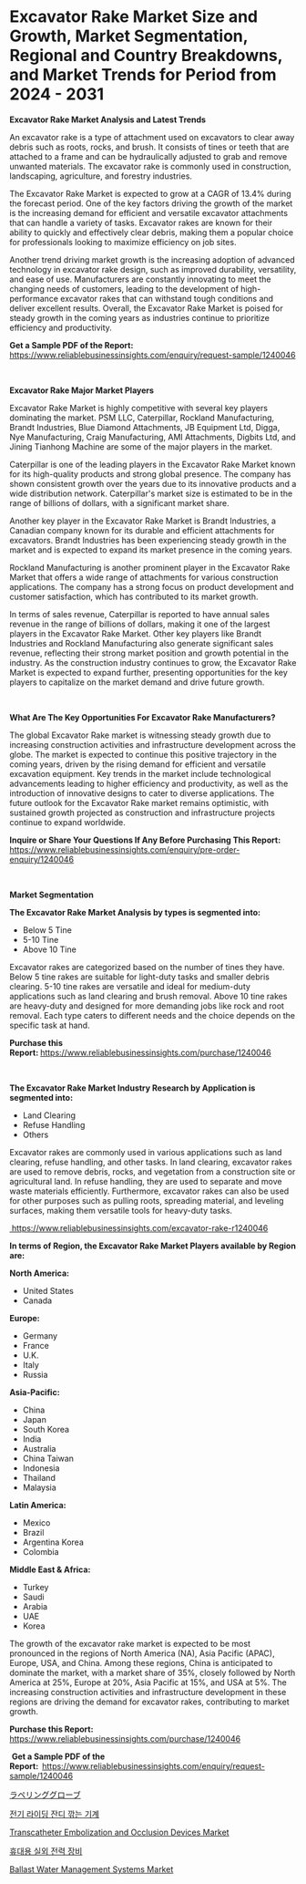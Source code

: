 <p><h1>Excavator Rake Market Size and Growth, Market Segmentation, Regional and Country Breakdowns, and Market Trends for Period from 2024 -  2031</h1></p><p><strong>Excavator Rake Market Analysis and Latest Trends</strong></p>
<p><p>An excavator rake is a type of attachment used on excavators to clear away debris such as roots, rocks, and brush. It consists of tines or teeth that are attached to a frame and can be hydraulically adjusted to grab and remove unwanted materials. The excavator rake is commonly used in construction, landscaping, agriculture, and forestry industries.</p><p>The Excavator Rake Market is expected to grow at a CAGR of 13.4% during the forecast period. One of the key factors driving the growth of the market is the increasing demand for efficient and versatile excavator attachments that can handle a variety of tasks. Excavator rakes are known for their ability to quickly and effectively clear debris, making them a popular choice for professionals looking to maximize efficiency on job sites.</p><p>Another trend driving market growth is the increasing adoption of advanced technology in excavator rake design, such as improved durability, versatility, and ease of use. Manufacturers are constantly innovating to meet the changing needs of customers, leading to the development of high-performance excavator rakes that can withstand tough conditions and deliver excellent results. Overall, the Excavator Rake Market is poised for steady growth in the coming years as industries continue to prioritize efficiency and productivity.</p></p>
<p><strong>Get a Sample PDF of the Report:&nbsp;</strong> <a href="https://www.reliablebusinessinsights.com/enquiry/request-sample/1240046">https://www.reliablebusinessinsights.com/enquiry/request-sample/1240046</a></p>
<p>&nbsp;</p>
<p><strong>Excavator Rake Major Market Players</strong></p>
<p><p>Excavator Rake Market is highly competitive with several key players dominating the market. PSM LLC, Caterpillar, Rockland Manufacturing, Brandt Industries, Blue Diamond Attachments, JB Equipment Ltd, Digga, Nye Manufacturing, Craig Manufacturing, AMI Attachments, Digbits Ltd, and Jining Tianhong Machine are some of the major players in the market.</p><p>Caterpillar is one of the leading players in the Excavator Rake Market known for its high-quality products and strong global presence. The company has shown consistent growth over the years due to its innovative products and a wide distribution network. Caterpillar's market size is estimated to be in the range of billions of dollars, with a significant market share.</p><p>Another key player in the Excavator Rake Market is Brandt Industries, a Canadian company known for its durable and efficient attachments for excavators. Brandt Industries has been experiencing steady growth in the market and is expected to expand its market presence in the coming years.</p><p>Rockland Manufacturing is another prominent player in the Excavator Rake Market that offers a wide range of attachments for various construction applications. The company has a strong focus on product development and customer satisfaction, which has contributed to its market growth.</p><p>In terms of sales revenue, Caterpillar is reported to have annual sales revenue in the range of billions of dollars, making it one of the largest players in the Excavator Rake Market. Other key players like Brandt Industries and Rockland Manufacturing also generate significant sales revenue, reflecting their strong market position and growth potential in the industry. As the construction industry continues to grow, the Excavator Rake Market is expected to expand further, presenting opportunities for the key players to capitalize on the market demand and drive future growth.</p></p>
<p>&nbsp;</p>
<p><strong>What Are The Key Opportunities For Excavator Rake Manufacturers?</strong></p>
<p><p>The global Excavator Rake market is witnessing steady growth due to increasing construction activities and infrastructure development across the globe. The market is expected to continue this positive trajectory in the coming years, driven by the rising demand for efficient and versatile excavation equipment. Key trends in the market include technological advancements leading to higher efficiency and productivity, as well as the introduction of innovative designs to cater to diverse applications. The future outlook for the Excavator Rake market remains optimistic, with sustained growth projected as construction and infrastructure projects continue to expand worldwide.</p></p>
<p><strong>Inquire or Share Your Questions If Any Before Purchasing This Report:</strong> <a href="https://www.reliablebusinessinsights.com/enquiry/pre-order-enquiry/1240046">https://www.reliablebusinessinsights.com/enquiry/pre-order-enquiry/1240046</a></p>
<p>&nbsp;</p>
<p><strong>Market Segmentation</strong></p>
<p><strong>The Excavator Rake Market Analysis by types is segmented into:</strong></p>
<p><ul><li>Below 5 Tine</li><li>5-10 Tine</li><li>Above 10 Tine</li></ul></p>
<p><p>Excavator rakes are categorized based on the number of tines they have. Below 5 tine rakes are suitable for light-duty tasks and smaller debris clearing. 5-10 tine rakes are versatile and ideal for medium-duty applications such as land clearing and brush removal. Above 10 tine rakes are heavy-duty and designed for more demanding jobs like rock and root removal. Each type caters to different needs and the choice depends on the specific task at hand.</p></p>
<p><strong>Purchase this Report:&nbsp;</strong><a href="https://www.reliablebusinessinsights.com/purchase/1240046">https://www.reliablebusinessinsights.com/purchase/1240046</a></p>
<p>&nbsp;</p>
<p><strong>The Excavator Rake Market Industry Research by Application is segmented into:</strong></p>
<p><ul><li>Land Clearing</li><li>Refuse Handling</li><li>Others</li></ul></p>
<p><p>Excavator rakes are commonly used in various applications such as land clearing, refuse handling, and other tasks. In land clearing, excavator rakes are used to remove debris, rocks, and vegetation from a construction site or agricultural land. In refuse handling, they are used to separate and move waste materials efficiently. Furthermore, excavator rakes can also be used for other purposes such as pulling roots, spreading material, and leveling surfaces, making them versatile tools for heavy-duty tasks.</p></p>
<p><a href="https://www.reliablebusinessinsights.com/excavator-rake-r1240046">&nbsp;https://www.reliablebusinessinsights.com/excavator-rake-r1240046</a></p>
<p><strong>In terms of Region, the Excavator Rake Market Players available by Region are:</strong></p>
<p>
    <p> <strong> North America: </strong>
        <ul>
            <li>United States</li>
            <li>Canada</li>
        </ul>
        </p> 
    <p> <strong> Europe: </strong>
        <ul>
            <li>Germany</li>
            <li>France</li>
            <li>U.K.</li>
            <li>Italy</li>
            <li>Russia</li>
        </ul>
        </p> 
    <p> <strong> Asia-Pacific: </strong>
        <ul>
            <li>China</li>
            <li>Japan</li>
            <li>South Korea</li>
            <li>India</li>
            <li>Australia</li>
            <li>China Taiwan</li>
            <li>Indonesia</li>
            <li>Thailand</li>
            <li>Malaysia</li>
        </ul>
        </p> 
    <p> <strong> Latin America: </strong>
        <ul>
            <li>Mexico</li>
            <li>Brazil</li>
            <li>Argentina Korea</li>
            <li>Colombia</li>
        </ul>
        </p> 
    <p> <strong> Middle East & Africa: </strong>
        <ul>
            <li>Turkey</li>
            <li>Saudi</li>
            <li>Arabia</li>
            <li>UAE</li>
            <li>Korea</li>
        </ul>
    </p>
    </p>
<p><p>The growth of the excavator rake market is expected to be most pronounced in the regions of North America (NA), Asia Pacific (APAC), Europe, USA, and China. Among these regions, China is anticipated to dominate the market, with a market share of 35%, closely followed by North America at 25%, Europe at 20%, Asia Pacific at 15%, and USA at 5%. The increasing construction activities and infrastructure development in these regions are driving the demand for excavator rakes, contributing to market growth.</p></p>
<p><strong>Purchase this Report: </strong><a href="https://www.reliablebusinessinsights.com/purchase/1240046">https://www.reliablebusinessinsights.com/purchase/1240046</a></p>
<p>&nbsp;<strong>Get a Sample PDF of the Report:&nbsp;&nbsp;</strong><a href="https://www.reliablebusinessinsights.com/enquiry/request-sample/1240046">https://www.reliablebusinessinsights.com/enquiry/request-sample/1240046</a></p>
<p><strong></strong></p>
<p><p><a href="https://github.com/FredaJerde/Market-Research-Report-List-1/blob/main/2159902159699.md">ラペリンググローブ</a></p><p><a href="https://github.com/khytkeqagplkzqvh/Market-Research-Report-List-2/blob/main/6024219171282.md">전기 라이딩 잔디 깎는 기계</a></p><p><a href="https://github.com/maesanjaya8/Market-Research-Report-List-1/blob/main/transcatheter-embolization-and-occlusion-devices-market.md">Transcatheter Embolization and Occlusion Devices Market</a></p><p><a href="https://github.com/bvubpqd5241630/Market-Research-Report-List-2/blob/main/2528731171281.md">휴대용 실외 전력 장비</a></p><p><a href="https://github.com/bznecsdb5/Market-Research-Report-List-1/blob/main/ballast-water-management-systems-market.md">Ballast Water Management Systems Market</a></p></p>
